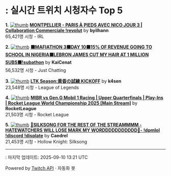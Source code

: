 # : 실시간 트위치 시청자수 Top 5

**1.** [![thumb](https://static-cdn.jtvnw.net/previews-ttv/live_user_byilhann-320x180.jpg)](https://twitch.tv/byilhann)
**[MONTPELLIER - PARIS À PIEDS AVEC NICO JOUR 3 | Collaboration Commerciale !revolut](https://twitch.tv/byilhann)** by **byilhann**<br>65,421명 시청  - IRL

**2.** [![thumb](https://static-cdn.jtvnw.net/previews-ttv/live_user_kaicenat-320x180.jpg)](https://twitch.tv/KaiCenat)
**[⬛MAFIATHON 3⬛DAY 10⬛15% OF REVENUE GOING TO SCHOOL IN NIGERIA⬛LEBRON JAMES CUT MY HAIR AT 1 MILLION SUBS⬛!subathon](https://twitch.tv/KaiCenat)** by **KaiCenat**<br>56,532명 시청  - Just Chatting

**3.** [![thumb](https://static-cdn.jtvnw.net/previews-ttv/live_user_k4sen-320x180.jpg)](https://twitch.tv/k4sen)
**[LTK Season:黄昏の試練 KICKOFF](https://twitch.tv/k4sen)** by **k4sen**<br>23,548명 시청  - League of Legends

**4.** [![thumb](https://static-cdn.jtvnw.net/previews-ttv/live_user_rocketleague-320x180.jpg)](https://twitch.tv/RocketLeague)
**[MIBR vs Gen.G Mobil 1 Racing | Upper Quarterfinals | Play-Ins | Rocket League World Championship 2025 [Main Stream]](https://twitch.tv/RocketLeague)** by **RocketLeague**<br>21,503명 시청  - Rocket League

**5.** [![thumb](https://static-cdn.jtvnw.net/previews-ttv/live_user_caedrel-320x180.jpg)](https://twitch.tv/Caedrel)
**[🔴SILKSONG FOR THE REST OF THE STREAMMMM - HATEWATCHERS WILL LOSE MARK MY WORDDDDDDDDDDD🔴-  !dpmlol !discord !displate](https://twitch.tv/Caedrel)** by **Caedrel**<br>21,453명 시청  - Hollow Knight: Silksong


---
: 마지막 업데이트: 2025-09-10 13:21 UTC

Powered by [Twitch API](https://dev.twitch.tv/docs/api/reference) · 자동화 봇